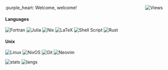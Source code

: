 <p align="left"> 
  :purple_heart: Welcome, welcome! <img src="https://komarev.com/ghpvc/?username=erikrodrgz&color=6C63FF&style=flat-square&label=Views" align="right" alt="Views"><br>

#### Languages

![Fortran](https://img.shields.io/badge/Fortran-%23734F96.svg?style=for-the-badge&logo=fortran&logoColor=white)
![Julia](https://img.shields.io/badge/-Julia-9558B2?style=for-the-badge&logo=julia&logoColor=white) 
![Nix](https://img.shields.io/badge/NIX-5277C3.svg?style=for-the-badge&logo=NixOS&logoColor=white)
![LaTeX](https://img.shields.io/badge/latex-%23008080.svg?style=for-the-badge&logo=latex&logoColor=white)
![Shell Script](https://img.shields.io/badge/shell_script-%23121011.svg?style=for-the-badge&logo=gnu-bash&logoColor=white)
![Rust](https://img.shields.io/badge/rust-%23000000.svg?style=for-the-badge&logo=rust&logoColor=white)

#### Unix
  
 ![Linux](https://img.shields.io/badge/Linux-FCC624?style=for-the-badge&logo=linux&logoColor=black)
 ![NixOS](https://img.shields.io/badge/NixOS-5277C3.svg?&style=for-the-badge&logo=nixos&logoColor=white)
 ![Git](https://img.shields.io/badge/git-%23F05033.svg?style=for-the-badge&logo=git&logoColor=white)
 ![Neovim](https://img.shields.io/badge/NeoVim-%2357A143.svg?&style=for-the-badge&logo=neovim&logoColor=white)

![stats](https://github-readme-stats.vercel.app/api?username=erikrodrgz&theme=material-palenight)
![langs](https://github-readme-stats.vercel.app/api/top-langs/?username=erikrodrgz&exclude_repo=dotfiles&langs_count=8&layout=compact&theme=material-palenight)

